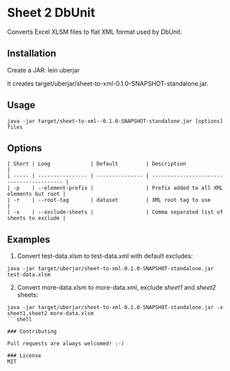 # Sheet 2 DbUnit

Converts Excel XLSM files to flat XML format used by DbUnit.

## Installation

Create a JAR: lein uberjar

It creates target/uberjar/sheet-to-xml-0.1.0-SNAPSHOT-standalone.jar.

## Usage

```shell
java -jar target/sheet-to-xml--0.1.0-SNAPSHOT-standalone.jar [options] files
```

## Options

```shell
| Short | Long             | Default         | Description                               |
| ----- | ---------------- | --------------- | ----------------------------------------- |
| -p    | --element-prefix |                 | Prefix added to all XML elements but root |
| -r    | --root-tag       | dataset         | XML root tag to use                       |
| -x    | --exclude-sheets |                 | Comma separated list of sheets to exclude |
```

## Examples

1. Convert test-data.xlsm to test-data.xml with default excludes:

```shell
java -jar target/uberjar/sheet-to-xml-0.1.0-SNAPSHOT-standalone.jar test-data.xlsm
```

2. Convert more-data.xlsm to more-data.xml, exclude _sheet1_ and _sheet2_ sheets:

```shell
java -jar target/uberjar/sheet-to-xml-0.1.0-SNAPSHOT-standalone.jar -x sheet1,sheet2 more-data.xlsm
```shell

### Contributing

Pull requests are always welcomed! :-)

### License
MIT
